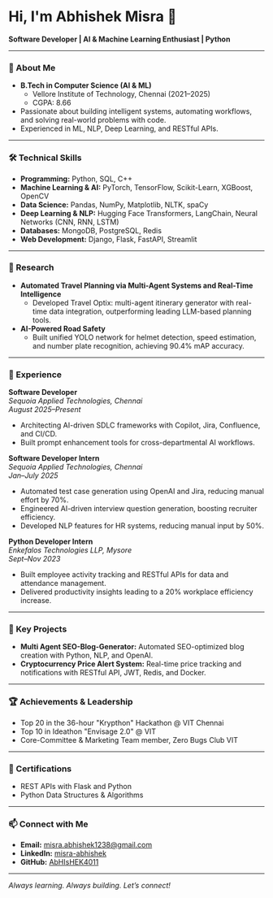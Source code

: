 # Hi, I'm Abhishek Misra 👋

**Software Developer | AI & Machine Learning Enthusiast | Python**

---

### 📍 About Me

- **B.Tech in Computer Science (AI & ML)**
  - Vellore Institute of Technology, Chennai (2021–2025)
  - CGPA: 8.66
- Passionate about building intelligent systems, automating workflows, and solving real-world problems with code.
- Experienced in ML, NLP, Deep Learning, and RESTful APIs.

---

### 🛠️ Technical Skills

- **Programming:** Python, SQL, C++
- **Machine Learning & AI:** PyTorch, TensorFlow, Scikit-Learn, XGBoost, OpenCV
- **Data Science:** Pandas, NumPy, Matplotlib, NLTK, spaCy
- **Deep Learning & NLP:** Hugging Face Transformers, LangChain, Neural Networks (CNN, RNN, LSTM)
- **Databases:** MongoDB, PostgreSQL, Redis
- **Web Development:** Django, Flask, FastAPI, Streamlit

---

### 📄 Research

- **Automated Travel Planning via Multi-Agent Systems and Real-Time Intelligence**
  - Developed Travel Optix: multi-agent itinerary generator with real-time data integration, outperforming leading LLM-based planning tools.
- **AI-Powered Road Safety**
  - Built unified YOLO network for helmet detection, speed estimation, and number plate recognition, achieving 90.4% mAP accuracy.

---

### 💼 Experience

**Software Developer**  
*Sequoia Applied Technologies, Chennai*  
_August 2025–Present_  
- Architecting AI-driven SDLC frameworks with Copilot, Jira, Confluence, and CI/CD.
- Built prompt enhancement tools for cross-departmental AI workflows.

**Software Developer Intern**  
*Sequoia Applied Technologies, Chennai*  
_Jan–July 2025_  
- Automated test case generation using OpenAI and Jira, reducing manual effort by 70%.
- Engineered AI-driven interview question generation, boosting recruiter efficiency.
- Developed NLP features for HR systems, reducing manual input by 50%.

**Python Developer Intern**  
*Enkefalos Technologies LLP, Mysore*  
_Sept–Nov 2023_  
- Built employee activity tracking and RESTful APIs for data and attendance management.
- Delivered productivity insights leading to a 20% workplace efficiency increase.

---

### 🚀 Key Projects

- **Multi Agent SEO-Blog-Generator:** Automated SEO-optimized blog creation with Python, NLP, and OpenAI.
- **Cryptocurrency Price Alert System:** Real-time price tracking and notifications with RESTful API, JWT, Redis, and Docker.

---

### 🏆 Achievements & Leadership

- Top 20 in the 36-hour "Krypthon" Hackathon @ VIT Chennai
- Top 10 in Ideathon "Envisage 2.0" @ VIT
- Core-Committee & Marketing Team member, Zero Bugs Club VIT

---

### 📜 Certifications

- REST APIs with Flask and Python
- Python Data Structures & Algorithms

---

### 📫 Connect with Me

- **Email:** misra.abhishek1238@gmail.com
- **LinkedIn:** [misra-abhishek](https://linkedin.com/in/misra-abhishek/)
- **GitHub:** [AbHIsHEK4011](https://github.com/AbHIsHEK4011)

---

_Always learning. Always building. Let’s connect!_
